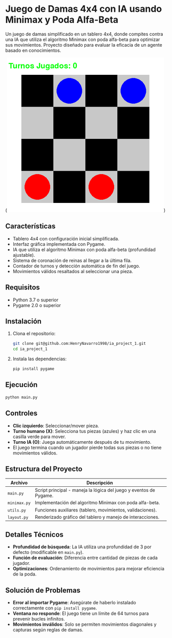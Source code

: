 # Juego de Damas 4x4 con IA usando Minimax y Poda Alfa-Beta

Un juego de damas simplificado en un tablero 4x4, donde compites contra una IA que utiliza el algoritmo Minimax con poda alfa-beta para optimizar sus movimientos. Proyecto diseñado para evaluar la eficacia de un agente basado en conocimientos.

(![alt text](image.png))

## Características
- Tablero 4x4 con configuración inicial simplificada.
- Interfaz gráfica implementada con Pygame.
- IA que utiliza el algoritmo Minimax con poda alfa-beta (profundidad ajustable).
- Sistema de coronación de reinas al llegar a la última fila.
- Contador de turnos y detección automática de fin del juego.
- Movimientos válidos resaltados al seleccionar una pieza.

## Requisitos
- Python 3.7 o superior
- Pygame 2.0 o superior

## Instalación
1. Clona el repositorio:
   ```bash
   git clone git@github.com:HenryNavarro1998/ia_project_1.git
   cd ia_project_1
   ```

2. Instala las dependencias:
   ```bash
   pip install pygame
   ```

## Ejecución
```bash
python main.py
```

## Controles
- **Clic izquierdo**: Seleccionar/mover pieza.
- **Turno humano (X)**: Selecciona tus piezas (azules) y haz clic en una casilla verde para mover.
- **Turno IA (O)**: Juega automáticamente después de tu movimiento.
- El juego termina cuando un jugador pierde todas sus piezas o no tiene movimientos válidos.

## Estructura del Proyecto
| Archivo      | Descripción                                                                 |
|--------------|-----------------------------------------------------------------------------|
| `main.py`    | Script principal - maneja la lógica del juego y eventos de Pygame.         |
| `minimax.py` | Implementación del algoritmo Minimax con poda alfa-beta.                   |
| `utils.py`   | Funciones auxiliares (tablero, movimientos, validaciones).                 |
| `layout.py`  | Renderizado gráfico del tablero y manejo de interacciones.                 |

## Detalles Técnicos
- **Profundidad de búsqueda**: La IA utiliza una profundidad de 3 por defecto (modificable en `main.py`).
- **Función de evaluación**: Diferencia entre cantidad de piezas de cada jugador.
- **Optimizaciones**: Ordenamiento de movimientos para mejorar eficiencia de la poda.

## Solución de Problemas
- **Error al importar Pygame**: Asegúrate de haberlo instalado correctamente con `pip install pygame`.
- **Ventana no responde**: El juego tiene un límite de 64 turnos para prevenir bucles infinitos.
- **Movimientos inválidos**: Solo se permiten movimientos diagonales y capturas según reglas de damas.
